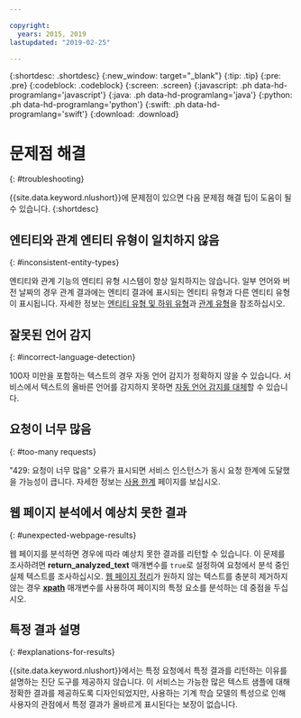 ```yaml
---

copyright:
  years: 2015, 2019
lastupdated: "2019-02-25"

---
```


{:shortdesc: .shortdesc}
{:new_window: target="_blank"}
{:tip: .tip}
{:pre: .pre}
{:codeblock: .codeblock}
{:screen: .screen}
{:javascript: .ph data-hd-programlang='javascript'}
{:java: .ph data-hd-programlang='java'}
{:python: .ph data-hd-programlang='python'}
{:swift: .ph data-hd-programlang='swift'}
{:download: .download}

# 문제점 해결
{: #troubleshooting}

{{site.data.keyword.nlushort}}에 문제점이 있으면 다음 문제점 해결 팁이 도움이 될 수 있습니다.
{:shortdesc}

## 엔티티와 관계 엔티티 유형이 일치하지 않음
{: #inconsistent-entity-types}

엔티티와 관계 기능의 엔티티 유형 시스템이 항상 일치하지는 않습니다. 일부 언어와 버전 날짜의 경우 관계 결과에는 엔티티 결과에 표시되는 엔티티 유형과 다른 엔티티 유형이 표시됩니다. 자세한 정보는 [엔티티 유형 및 하위 유형](/docs/services/natural-language-understanding?topic=natural-language-understanding-entity-type-systems)과 [관계 유형](/docs/services/natural-language-understanding?topic=natural-language-understanding-relation-type-systems)을 참조하십시오. 

## 잘못된 언어 감지
{: #incorrect-language-detection}

100자 미만을 포함하는 텍스트의 경우 자동 언어 감지가 정확하지 않을 수 있습니다. 서비스에서 텍스트의 올바른 언어를 감지하지 못하면 [자동 언어 감지를 대체](/docs/services/natural-language-understanding?topic=natural-language-understanding-overriding-language-detection)할 수 있습니다.

## 요청이 너무 많음
{: #too-many requests}

"429: 요청이 너무 많음" 오류가 표시되면 서비스 인스턴스가 동시 요청 한계에 도달했을 가능성이 큽니다. 자세한 정보는 [사용 한계](/docs/services/natural-language-understanding?topic=natural-language-understanding-usage-limits#concurrent-requests) 페이지를 보십시오.

## 웹 페이지 분석에서 예상치 못한 결과
{: #unexpected-webpage-results}

웹 페이지를 분석하면 경우에 따라 예상치 못한 결과를 리턴할 수 있습니다. 이 문제를 조사하려면 **return_analyzed_text** 매개변수를 `true`로 설정하여 요청에서 분석 중인 실제 텍스트를 조사하십시오. [웹 페이지 정리](/docs/services/natural-language-understanding?topic=natural-language-understanding-analyzing-webpages#webpage-cleaning)가 원하지 않는 텍스트를 충분히 제거하지 않는 경우 [**xpath**](/docs/services/natural-language-understanding?topic=natural-language-understanding-analyzing-webpages#xpath) 매개변수를 사용하여 페이지의 특정 요소를 분석하는 데 중점을 두십시오.

## 특정 결과 설명
{: #explanations-for-results}

{{site.data.keyword.nlushort}}에서는 특정 요청에서 특정 결과를 리턴하는 이유를 설명하는 진단 도구를 제공하지 않습니다. 이 서비스는 가능한 많은 텍스트 샘플에 대해 정확한 결과를 제공하도록 디자인되었지만, 사용하는 기계 학습 모델의 특성으로 인해 사용자의 관점에서 특정 결과가 올바르게 표시된다는 보장이 없습니다.






